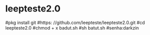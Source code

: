 # leepteste2.0
#pkg install git
#https: //github.com/leepteste/leepteste2.0.git
#cd leepteste2.0
#chmod + x badut.sh
#sh batut.sh
#senha:darkzin
